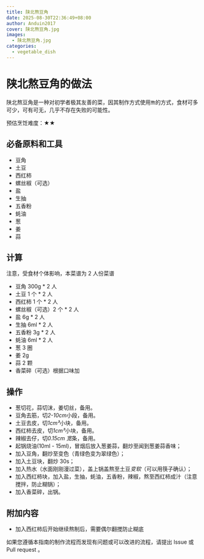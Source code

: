 ```yaml
---
title: 陕北熬豆角
date: 2025-08-30T22:36:49+08:00
author: Anduin2017
cover: 陕北熬豆角.jpg
images:
  - 陕北熬豆角.jpg
categories:
  - vegetable_dish
---
```


# 陕北熬豆角的做法

陕北熬豆角是一种对初学者极其友善的菜，因其制作方式使用`熬`的方式，食材可多可少，可有可无，几乎不存在失败的可能性。

预估烹饪难度：★★

## 必备原料和工具

- 豆角
- 土豆
- 西红柿
- 螺丝椒（可选）
- 盐
- 生抽
- 五香粉
- 蚝油
- 葱
- 姜
- 蒜

## 计算

注意，受食材个体影响，本菜谱为 2 人份菜谱

- 豆角 300g * 2 人
- 土豆 1 个 * 2 人
- 西红柿 1 个 * 2 人
- 螺丝椒（可选）2 个 * 2 人
- 盐 6g * 2 人
- 生抽 6ml * 2 人
- 五香粉 3g * 2 人
- 蚝油 6ml * 2 人
- 葱 3 圈
- 姜 2g
- 蒜 2 颗
- 香菜碎（可选）根据口味加

## 操作

- 葱切花，蒜切沫，姜切丝，备用。
- 豆角去筋，切*2-10cm*小段，备用。
- 土豆去皮，切*1cm³*小块，备用。
- 西红柿去皮，切*1cm³*小块，备用。
- 辣椒去仔，切*0.15cm 宽*条，备用。
- 起锅烧油(10ml - 15ml)，冒烟后放入葱姜蒜，翻炒至闻到葱姜蒜香味；
- 加入豆角，翻炒至变色（青绿色变为翠绿色）；
- 加入土豆块，翻炒 30s；
- 加入热水（水面刚刚漫过菜），盖上锅盖熬至土豆*变软*（可以用筷子确认）；
- 加入西红柿块，加入盐，生抽，蚝油，五香粉，辣椒，熬至西红柿成汁（注意搅拌，防止糊锅）；
- 加入香菜碎，出锅。

## 附加内容

- 加入西红柿后开始继续熬制后，需要偶尔翻搅防止糊底

如果您遵循本指南的制作流程而发现有问题或可以改进的流程，请提出 Issue 或 Pull request 。
